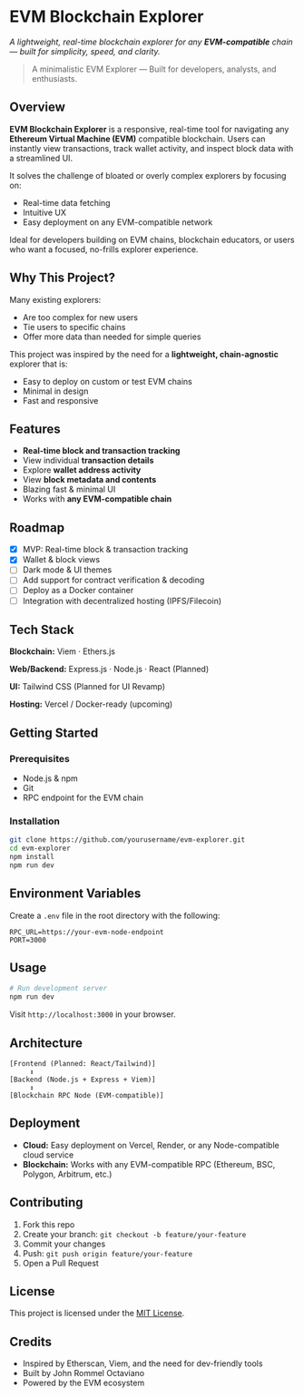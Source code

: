 # EVM Blockchain Explorer

_A lightweight, real-time blockchain explorer for any **EVM-compatible** chain — built for simplicity, speed, and clarity._

> A minimalistic EVM Explorer — Built for developers, analysts, and enthusiasts.

## Overview

**EVM Blockchain Explorer** is a responsive, real-time tool for navigating any **Ethereum Virtual Machine (EVM)** compatible blockchain. Users can instantly view transactions, track wallet activity, and inspect block data with a streamlined UI.

It solves the challenge of bloated or overly complex explorers by focusing on:

- Real-time data fetching
- Intuitive UX
- Easy deployment on any EVM-compatible network

Ideal for developers building on EVM chains, blockchain educators, or users who want a focused, no-frills explorer experience.

## Why This Project?

Many existing explorers:

- Are too complex for new users
- Tie users to specific chains
- Offer more data than needed for simple queries

This project was inspired by the need for a **lightweight, chain-agnostic** explorer that is:

- Easy to deploy on custom or test EVM chains
- Minimal in design
- Fast and responsive

## Features

- **Real-time block and transaction tracking**
- View individual **transaction details**
- Explore **wallet address activity**
- View **block metadata and contents**
- Blazing fast & minimal UI
- Works with **any EVM-compatible chain**

## Roadmap

- [x] MVP: Real-time block & transaction tracking
- [x] Wallet & block views
- [ ] Dark mode & UI themes
- [ ] Add support for contract verification & decoding
- [ ] Deploy as a Docker container
- [ ] Integration with decentralized hosting (IPFS/Filecoin)

## Tech Stack

**Blockchain:**
Viem · Ethers.js

**Web/Backend:**
Express.js · Node.js · React (Planned)

**UI:**
Tailwind CSS (Planned for UI Revamp)

**Hosting:**
Vercel / Docker-ready (upcoming)

## Getting Started

### Prerequisites

- Node.js & npm
- Git
- RPC endpoint for the EVM chain

### Installation

```bash
git clone https://github.com/yourusername/evm-explorer.git
cd evm-explorer
npm install
npm run dev
```

## Environment Variables

Create a `.env` file in the root directory with the following:

```env
RPC_URL=https://your-evm-node-endpoint
PORT=3000
```

## Usage

```bash
# Run development server
npm run dev
```

Visit `http://localhost:3000` in your browser.

## Architecture

```
[Frontend (Planned: React/Tailwind)]
     ↕
[Backend (Node.js + Express + Viem)]
     ↕
[Blockchain RPC Node (EVM-compatible)]
```

## Deployment

- **Cloud:** Easy deployment on Vercel, Render, or any Node-compatible cloud service
- **Blockchain:** Works with any EVM-compatible RPC (Ethereum, BSC, Polygon, Arbitrum, etc.)

## Contributing

1. Fork this repo
2. Create your branch: `git checkout -b feature/your-feature`
3. Commit your changes
4. Push: `git push origin feature/your-feature`
5. Open a Pull Request

## License

This project is licensed under the [MIT License](LICENSE).

## Credits

- Inspired by Etherscan, Viem, and the need for dev-friendly tools
- Built by John Rommel Octaviano
- Powered by the EVM ecosystem
